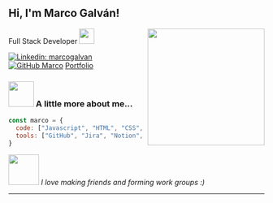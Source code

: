 


<h2> Hi, I'm Marco Galván! </h2>
<img align='right' src="https://media.giphy.com/media/fuJPZBIIqzbt1kAYVc/giphy.gif" width="230">
Full Stack Developer <img src="https://media.giphy.com/media/ZVik7pBtu9dNS/giphy.gif" width="30"> 
</em></p>

[![Linkedin: marcogalvan](https://img.shields.io/badge/-marcogalván-blue?style=flat-square&logo=Linkedin&logoColor=white&link=https://www.linkedin.com/in/marcoagalvan/)](https://www.linkedin.com/in/marcoagalvan/)
[![GitHub Marco](https://img.shields.io/github/followers/marco?label=follow&style=social)](https://github.com/elmacro1)
[Portfolio](https://marco-galvan.vercel.app/)


### <img src="https://media.giphy.com/media/VgCDAzcKvsR6OM0uWg/giphy.gif" width="50"> A little more about me...  

```javascript
const marco = {
  code: ["Javascript", "HTML", "CSS", "PostgreSQL", "Typescript", "React-Native", "NextJS", "React", "Redux", "Node", "Express", "Sequelize", "Firebase", "MaterialUI", "Styled-Components"],
  tools: ["GitHub", "Jira", "Notion", "GitLab", "BitBucket"]
}
```

<img src="https://media.giphy.com/media/LnQjpWaON8nhr21vNW/giphy.gif" width="60"> <em>I love making friends and forming work groups :)</em>

---
